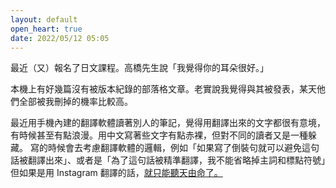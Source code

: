 ```yaml
---
layout: default
open_heart: true
date: 2022/05/12 05:05
---
```


最近（又）報名了日文課程。高橋先生說「我覺得你的耳朵很好。」

本機上有好幾篇沒有被版本紀錄的部落格文章。老實說我覺得與其被發表，某天他們全部被我刪掉的機率比較高。

最近用手機內建的翻譯軟體讀著別人的筆記，覺得用翻譯出來的文字都很有意境，有時候甚至有點浪漫。用中文寫著些文字有點赤裸，但對不同的讀者又是一種躲藏。
寫的時候會去考慮翻譯軟體的邏輯，例如「如果寫了倒裝句就可以避免這句話被翻譯出來」、或者是「為了這句話被精準翻譯，我不能省略掉主詞和標點符號」但如果是用 Instagram 翻譯的話，[就只能聽天由命了。](https://mobile.twitter.com/muanchiou/status/1502130416840445962)
